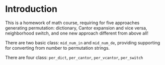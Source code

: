 # Introduction

This is a homework of math course, requiring for five approaches generating permutation: dictionary, Cantor expansion and vice versa, neighborhood switch, and one new approach different from above all!

There are two basic class: `mid_num_in` and `mid_num_de`, providing supporting for converting from number to permutation strings.

There are four class: `per_dict`, `per_cantor`, `per_vcantor`, `per_switch`
